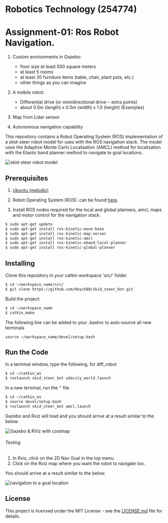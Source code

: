 # Robotics Technology (254774)
# Assignment-01: Ros Robot Navigation. 

1. Custom environments in Gazebo:
   - floor size at least 500 square meters
   - at least 5 rooms
   - at least 20 furniture items (table, chair, plant pots, etc.)
   - other things as you can imagine
   
2. A mobile robot:
   - Differential drive (or omnidirectional drive-- extra points)
   - about 0.5m (length) x 0.5m (width) x 1.0 (height) (Examples)
   
3. Map from Lidar sensor

4. Autonomous navigation capability

This repository contains a Robot Operating System (ROS) implementation of a skid-steer robot model for uses with the ROS navigation stack.
The model uses the Adaptive Monte Carlo Localisation (AMCL) method for localisation with the Elastic band planner method to navigate to goal locations.

![skid-steer robot model](images/skid-steer-bot.png)

## Prerequisites

1. [Ubuntu (melodic)](http://wiki.ros.org/melodic/Installation/Ubuntu) 

2. Robot Operating System (ROS). can be found [here](http://wiki.ros.org/ROS/Installation).

3. Install ROS nodes required for the local and global planners, amcl, maps and motor control for the navigation stack.

```sh
$ sudo apt-get update
$ sudo apt-get install ros-kinetic-move-base
$ sudo apt-get install ros-kinetic-map-server
$ sudo apt-get install ros-kinetic-amcl
$ sudo apt-get install ros-kinetic-eband-local-planner
$ sudo apt-get install ros-kinetic-global-planner
```

## Installing

Clone this repository in your catkin workspace 'src/' folder.

```sh
$ cd ~/workspace_name/src/
$ git clone https://github.com/Heych88/skid_steer_bot.git
```

Build the project:
```sh
$ cd ~/workspace_name
$ catkin_make
```

The following line can be added to your .bashrc to auto-source all new terminals
```
source ~/workspace_name/devel/setup.bash
```

## Run the Code

In a terminal window, type the following, for diff_robot
```sh
$ cd ~/catkin_ws
$ roslaunch skid_steer_bot udacity_world.launch
```

In a new terminal, run the '' file.
```sh
$ cd ~/catkin_ws
$ source devel/setup.bash
$ roslaunch skid_steer_bot amcl.launch
```

Gazebo and Rviz will load and you should arrive at a result similar to the below.

![Gazebo & RViz with costmap](images/RvizGazebo.png)

###### Testing 

1. In Rviz, click on the 2D Nav Goal in the top menu. 
2. Click on the Rviz map where you want the robot to navigate too. 

You should arrive at a result similar to the below.

![navigation to a goal location](images/nav_goal.png)

## License

This project is licensed under the MIT License - see the [LICENSE.md](LICENSE.md) file for details.
